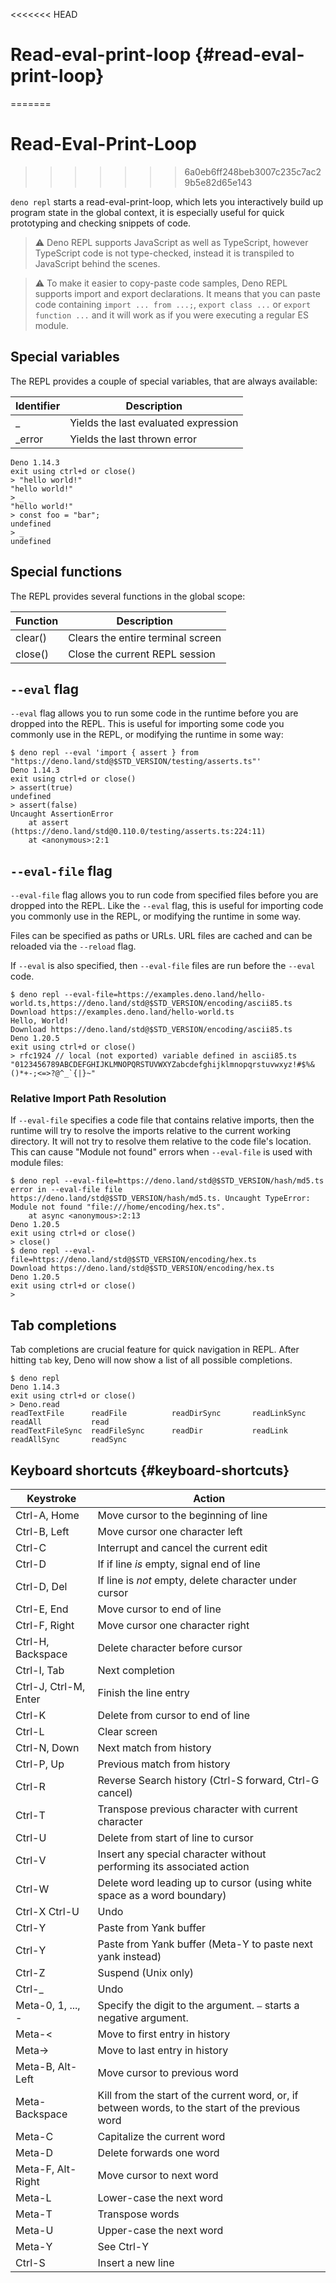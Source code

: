 <<<<<<< HEAD
# Read-eval-print-loop {#read-eval-print-loop}
=======
# Read-Eval-Print-Loop
>>>>>>> 6a0eb6ff248beb3007c235c7ac29b5e82d65e143

`deno repl` starts a read-eval-print-loop, which lets you interactively build up
program state in the global context, it is especially useful for quick
prototyping and checking snippets of code.

> ⚠️ Deno REPL supports JavaScript as well as TypeScript, however TypeScript
> code is not type-checked, instead it is transpiled to JavaScript behind the
> scenes.

> ⚠️ To make it easier to copy-paste code samples, Deno REPL supports import and
> export declarations. It means that you can paste code containing
> `import ... from ...;`, `export class ...` or `export function ...` and it
> will work as if you were executing a regular ES module.

## Special variables

The REPL provides a couple of special variables, that are always available:

| Identifier | Description                          |
| ---------- | ------------------------------------ |
| _          | Yields the last evaluated expression |
| _error     | Yields the last thrown error         |

```
Deno 1.14.3
exit using ctrl+d or close()
> "hello world!"
"hello world!"
> _
"hello world!"
> const foo = "bar";
undefined
> _
undefined
```

## Special functions

The REPL provides several functions in the global scope:

| Function | Description                       |
| -------- | --------------------------------- |
| clear()  | Clears the entire terminal screen |
| close()  | Close the current REPL session    |

## `--eval` flag

`--eval` flag allows you to run some code in the runtime before you are dropped
into the REPL. This is useful for importing some code you commonly use in the
REPL, or modifying the runtime in some way:

```
$ deno repl --eval 'import { assert } from "https://deno.land/std@$STD_VERSION/testing/asserts.ts"'
Deno 1.14.3
exit using ctrl+d or close()
> assert(true)
undefined
> assert(false)
Uncaught AssertionError
    at assert (https://deno.land/std@0.110.0/testing/asserts.ts:224:11)
    at <anonymous>:2:1
```

## `--eval-file` flag

`--eval-file` flag allows you to run code from specified files before you are
dropped into the REPL. Like the `--eval` flag, this is useful for importing code
you commonly use in the REPL, or modifying the runtime in some way.

Files can be specified as paths or URLs. URL files are cached and can be
reloaded via the `--reload` flag.

If `--eval` is also specified, then `--eval-file` files are run before the
`--eval` code.

```
$ deno repl --eval-file=https://examples.deno.land/hello-world.ts,https://deno.land/std@$STD_VERSION/encoding/ascii85.ts
Download https://examples.deno.land/hello-world.ts
Hello, World!
Download https://deno.land/std@$STD_VERSION/encoding/ascii85.ts
Deno 1.20.5
exit using ctrl+d or close()
> rfc1924 // local (not exported) variable defined in ascii85.ts
"0123456789ABCDEFGHIJKLMNOPQRSTUVWXYZabcdefghijklmnopqrstuvwxyz!#$%&()*+-;<=>?@^_`{|}~"
```

### Relative Import Path Resolution

If `--eval-file` specifies a code file that contains relative imports, then the
runtime will try to resolve the imports relative to the current working
directory. It will not try to resolve them relative to the code file's location.
This can cause "Module not found" errors when `--eval-file` is used with module
files:

```
$ deno repl --eval-file=https://deno.land/std@$STD_VERSION/hash/md5.ts
error in --eval-file file https://deno.land/std@$STD_VERSION/hash/md5.ts. Uncaught TypeError: Module not found "file:///home/encoding/hex.ts".
    at async <anonymous>:2:13
Deno 1.20.5
exit using ctrl+d or close()
> close()
$ deno repl --eval-file=https://deno.land/std@$STD_VERSION/encoding/hex.ts
Download https://deno.land/std@$STD_VERSION/encoding/hex.ts
Deno 1.20.5
exit using ctrl+d or close()
>
```

## Tab completions

Tab completions are crucial feature for quick navigation in REPL. After hitting
`tab` key, Deno will now show a list of all possible completions.

```
$ deno repl
Deno 1.14.3
exit using ctrl+d or close()
> Deno.read
readTextFile      readFile          readDirSync       readLinkSync      readAll           read
readTextFileSync  readFileSync      readDir           readLink          readAllSync       readSync
```

## Keyboard shortcuts {#keyboard-shortcuts}

| Keystroke             | Action                                                                                           |
| --------------------- | ------------------------------------------------------------------------------------------------ |
| Ctrl-A, Home          | Move cursor to the beginning of line                                                             |
| Ctrl-B, Left          | Move cursor one character left                                                                   |
| Ctrl-C                | Interrupt and cancel the current edit                                                            |
| Ctrl-D                | If if line _is_ empty, signal end of line                                                        |
| Ctrl-D, Del           | If line is _not_ empty, delete character under cursor                                            |
| Ctrl-E, End           | Move cursor to end of line                                                                       |
| Ctrl-F, Right         | Move cursor one character right                                                                  |
| Ctrl-H, Backspace     | Delete character before cursor                                                                   |
| Ctrl-I, Tab           | Next completion                                                                                  |
| Ctrl-J, Ctrl-M, Enter | Finish the line entry                                                                            |
| Ctrl-K                | Delete from cursor to end of line                                                                |
| Ctrl-L                | Clear screen                                                                                     |
| Ctrl-N, Down          | Next match from history                                                                          |
| Ctrl-P, Up            | Previous match from history                                                                      |
| Ctrl-R                | Reverse Search history (Ctrl-S forward, Ctrl-G cancel)                                           |
| Ctrl-T                | Transpose previous character with current character                                              |
| Ctrl-U                | Delete from start of line to cursor                                                              |
| Ctrl-V                | Insert any special character without performing its associated action                            |
| Ctrl-W                | Delete word leading up to cursor (using white space as a word boundary)                          |
| Ctrl-X Ctrl-U         | Undo                                                                                             |
| Ctrl-Y                | Paste from Yank buffer                                                                           |
| Ctrl-Y                | Paste from Yank buffer (Meta-Y to paste next yank instead)                                       |
| Ctrl-Z                | Suspend (Unix only)                                                                              |
| Ctrl-_                | Undo                                                                                             |
| Meta-0, 1, ..., -     | Specify the digit to the argument. `–` starts a negative argument.                               |
| Meta-<                | Move to first entry in history                                                                   |
| Meta->                | Move to last entry in history                                                                    |
| Meta-B, Alt-Left      | Move cursor to previous word                                                                     |
| Meta-Backspace        | Kill from the start of the current word, or, if between words, to the start of the previous word |
| Meta-C                | Capitalize the current word                                                                      |
| Meta-D                | Delete forwards one word                                                                         |
| Meta-F, Alt-Right     | Move cursor to next word                                                                         |
| Meta-L                | Lower-case the next word                                                                         |
| Meta-T                | Transpose words                                                                                  |
| Meta-U                | Upper-case the next word                                                                         |
| Meta-Y                | See Ctrl-Y                                                                                       |
| Ctrl-S                | Insert a new line                                                                                |
